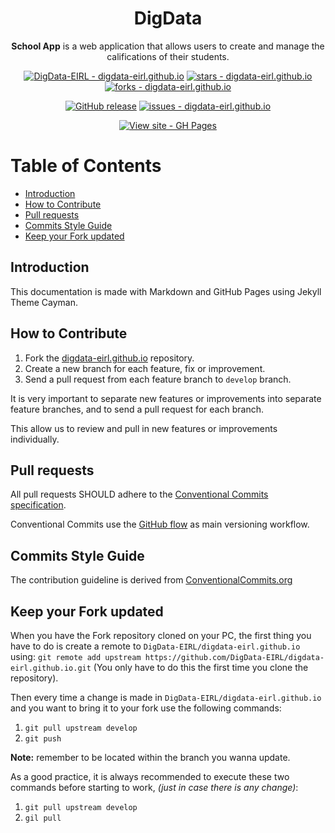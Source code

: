 <div align="center">

# DigData

**School App** is a web application that allows users to create and manage the califications of their students.

[![DigData-EIRL - digdata-eirl.github.io](https://img.shields.io/static/v1?label=DigData-EIRL&message=digdata-eirl.github.io&color=blue&logo=github)](https://github.com/DigData-EIRL/digdata-eirl.github.io)
[![stars - digdata-eirl.github.io](https://img.shields.io/github/stars/DigData-EIRL/digdata-eirl.github.io?style=social)](https://github.com/DigData-EIRL/digdata-eirl.github.io)
[![forks - digdata-eirl.github.io](https://img.shields.io/github/forks/DigData-EIRL/digdata-eirl.github.io?style=social)](https://github.com/DigData-EIRL/digdata-eirl.github.io)

[![GitHub release](https://img.shields.io/github/release/DigData-EIRL/digdata-eirl.github.io?include_prereleases=&sort=semver)](https://github.com/DigData-EIRL/digdata-eirl.github.io/releases/) [![issues - digdata-eirl.github.io](https://img.shields.io/github/issues/DigData-EIRL/digdata-eirl.github.io)](https://github.com/DigData-EIRL/digdata-eirl.github.io/issues)

[![View site - GH Pages](https://img.shields.io/badge/View_site-GH_Pages-2ea44f?style=for-the-badge)](https://digdata-eirl.github.io/digdata-eirl.github.io/)

</div>

# Table of Contents

- [Introduction](#introduction)
- [How to Contribute](#how-to-contribute)
- [Pull requests](#pull-requests)
- [Commits Style Guide](#commits-style-guide)
- [Keep your Fork updated](#keep-your-fork-updated)

## Introduction

This documentation is made with Markdown and GitHub Pages using Jekyll Theme Cayman.

## How to Contribute

1. Fork the [digdata-eirl.github.io](https://github.com/DigData-EIRL/digdata-eirl.github.io) repository.
2. Create a new branch for each feature, fix or improvement.
3. Send a pull request from each feature branch to `develop` branch.

It is very important to separate new features or improvements into separate feature branches, and to send a pull request for each branch.

This allow us to review and pull in new features or improvements individually.

## Pull requests

All pull requests SHOULD adhere to the [Conventional Commits specification](https://conventionalcommits.org/).

Conventional Commits use the [GitHub flow](https://guides.github.com/introduction/flow/) as main versioning workflow.

## Commits Style Guide

The contribution guideline is derived from [ConventionalCommits.org](https://www.conventionalcommits.org/)

## Keep your Fork updated

When you have the Fork repository cloned on your PC, the first thing you have to do is create a remote to `DigData-EIRL/digdata-eirl.github.io` using: `git remote add upstream https://github.com/DigData-EIRL/digdata-eirl.github.io.git` (You only have to do this the first time you clone the repository).

Then every time a change is made in `DigData-EIRL/digdata-eirl.github.io` and you want to bring it to your fork use the following commands:

1. `git pull upstream develop`
2. `git push`

**Note:** remember to be located within the branch you wanna update.

As a good practice, it is always recommended to execute these two commands before starting to work, _(just in case there is any change)_:

1. `git pull upstream develop`
2. `gil pull`
